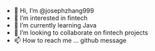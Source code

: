 - 👋 Hi, I’m @josephzhang999
- 👀 I’m interested in fintech
- 🌱 I’m currently learning Java
- 💞️ I’m looking to collaborate on fintech projects
- 📫 How to reach me ... github message

<!---
josephzhang999/josephzhang999 is a ✨ special ✨ repository because its `README.md` (this file) appears on your GitHub profile.
You can click the Preview link to take a look at your changes.
--->
